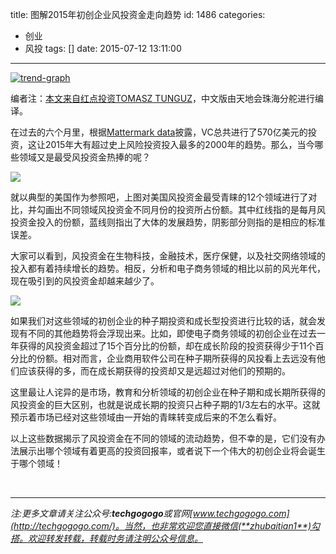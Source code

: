 title: 图解2015年初创企业风投资金走向趋势
id: 1486
categories:
  - 创业
  - 风投
tags: []
date: 2015-07-12 13:11:00
---

[![trend-graph](http://techgogogo.com/wp-content/uploads/2015/07/trend-graph-1024x768.jpg)](http://techgogogo.com/wp-content/uploads/2015/07/trend-graph.jpg)

编者注：[本文来自红点投资TOMASZ TUNGUZ](http://tomtunguz.com/startup-investment-trends-2015/)，中文版由天地会珠海分舵进行编译。

在过去的六个月里，根据[Mattermark data](http://mattermark.com/)披露，VC总共进行了570亿美元的投资，这让2015年大有超过史上风险投资投入最多的2000年的趋势。那么，当今哪些领域又是最受风投资金热捧的呢？

![](http://tomtunguz.com/images/investments_by_market.png)

就以典型的美国作为参照吧，上图对美国风投资金最受青睐的12个领域进行了对比，并勾画出不同领域风投资金不同月份的投资所占份额。其中红线指的是每月风投资金投入的份额，蓝线则指出了大体的发展趋势，阴影部分则指的是相应的标准误差。

大家可以看到，风投资金在生物科技，金融技术，医疗保健，以及社交网络领域的投入都有着持续增长的趋势。相反，分析和电子商务领域的相比以前的风光年代，现在吸引到的风投资金却越来越少了。

[![](http://tomtunguz.com/images/share_of_seed_and_growth.png)](http://tomtunguz.com/images/share_of_seed_and_growth.png)

如果我们对这些领域的初创企业的种子期投资和成长型投资进行比较的话，就会发现有不同的其他趋势将会浮现出来。比如，即使电子商务领域的初创企业在过去一年获得的风投资金超过了15个百分比的份额，却在成长阶段的投资获得少于11个百分比的份额。相对而言，企业商用软件公司在种子期所获得的风投看上去远没有他们应该获得的多，而在成长期获得的投资却又是远超过对他们的预期的。

这里最让人诧异的是市场，教育和分析领域的初创企业在种子期和成长期所获得的风投资金的巨大区别，也就是说成长期的投资只占种子期的1/3左右的水平。这就预示着市场已经对这些领域由一开始的青睐转变成后来的不怎么看好。

以上这些数据揭示了风投资金在不同的领域的流动趋势，但不幸的是，它们没有办法展示出哪个领域有着更高的投资回报率，或者说下一个伟大的初创企业将会诞生于哪个领域！

&nbsp;

* * *

_注:更多文章请关注公众号:**techgogogo**或官网[www.techgogogo.com](http://techgogogo.com/)。当然，也非常欢迎您直接微信(**zhubaitian1**)勾搭。欢迎转发转载，转载时务请注明公众号信息。_